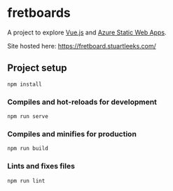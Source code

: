 # fretboards

A project to explore [Vue.js](https://vuejs.org/) and [Azure Static Web Apps](https://docs.microsoft.com/en-us/azure/static-web-apps/overview).

Site hosted here: https://fretboard.stuartleeks.com/

## Project setup
```
npm install
```

### Compiles and hot-reloads for development
```
npm run serve
```

### Compiles and minifies for production
```
npm run build
```

### Lints and fixes files
```
npm run lint
```

